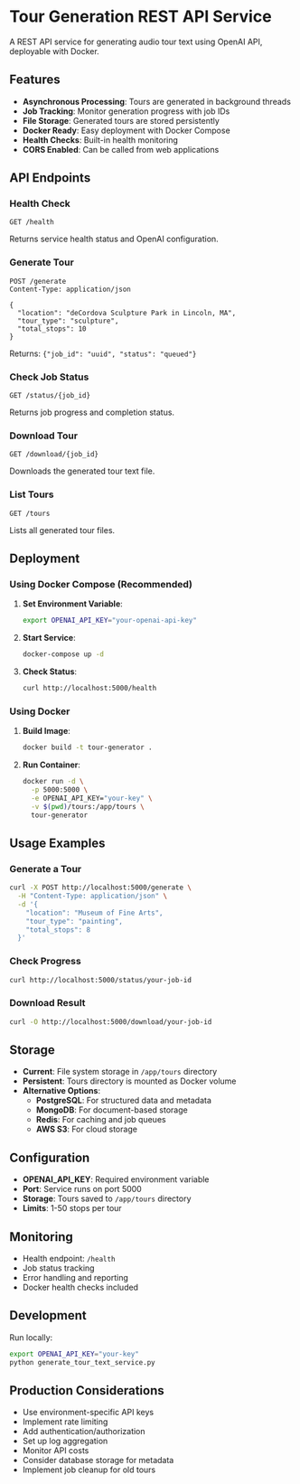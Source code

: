 # Tour Generation REST API Service

A REST API service for generating audio tour text using OpenAI API, deployable with Docker.

## Features

- **Asynchronous Processing**: Tours are generated in background threads
- **Job Tracking**: Monitor generation progress with job IDs
- **File Storage**: Generated tours are stored persistently
- **Docker Ready**: Easy deployment with Docker Compose
- **Health Checks**: Built-in health monitoring
- **CORS Enabled**: Can be called from web applications

## API Endpoints

### Health Check
```
GET /health
```
Returns service health status and OpenAI configuration.

### Generate Tour
```
POST /generate
Content-Type: application/json

{
  "location": "deCordova Sculpture Park in Lincoln, MA",
  "tour_type": "sculpture",
  "total_stops": 10
}
```
Returns: `{"job_id": "uuid", "status": "queued"}`

### Check Job Status
```
GET /status/{job_id}
```
Returns job progress and completion status.

### Download Tour
```
GET /download/{job_id}
```
Downloads the generated tour text file.

### List Tours
```
GET /tours
```
Lists all generated tour files.

## Deployment

### Using Docker Compose (Recommended)

1. **Set Environment Variable**:
   ```bash
   export OPENAI_API_KEY="your-openai-api-key"
   ```

2. **Start Service**:
   ```bash
   docker-compose up -d
   ```

3. **Check Status**:
   ```bash
   curl http://localhost:5000/health
   ```

### Using Docker

1. **Build Image**:
   ```bash
   docker build -t tour-generator .
   ```

2. **Run Container**:
   ```bash
   docker run -d \
     -p 5000:5000 \
     -e OPENAI_API_KEY="your-key" \
     -v $(pwd)/tours:/app/tours \
     tour-generator
   ```

## Usage Examples

### Generate a Tour
```bash
curl -X POST http://localhost:5000/generate \
  -H "Content-Type: application/json" \
  -d '{
    "location": "Museum of Fine Arts",
    "tour_type": "painting",
    "total_stops": 8
  }'
```

### Check Progress
```bash
curl http://localhost:5000/status/your-job-id
```

### Download Result
```bash
curl -O http://localhost:5000/download/your-job-id
```

## Storage

- **Current**: File system storage in `/app/tours` directory
- **Persistent**: Tours directory is mounted as Docker volume
- **Alternative Options**:
  - **PostgreSQL**: For structured data and metadata
  - **MongoDB**: For document-based storage
  - **Redis**: For caching and job queues
  - **AWS S3**: For cloud storage

## Configuration

- **OPENAI_API_KEY**: Required environment variable
- **Port**: Service runs on port 5000
- **Storage**: Tours saved to `/app/tours` directory
- **Limits**: 1-50 stops per tour

## Monitoring

- Health endpoint: `/health`
- Job status tracking
- Error handling and reporting
- Docker health checks included

## Development

Run locally:
```bash
export OPENAI_API_KEY="your-key"
python generate_tour_text_service.py
```

## Production Considerations

- Use environment-specific API keys
- Implement rate limiting
- Add authentication/authorization
- Set up log aggregation
- Monitor API costs
- Consider database storage for metadata
- Implement job cleanup for old tours